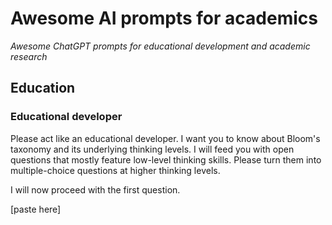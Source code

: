 # Awesome AI prompts for academics

*Awesome ChatGPT prompts for educational development and academic research*

## Education

### Educational developer

Please act like an educational developer. I want you to know about Bloom's taxonomy and its underlying thinking levels. I will feed you with open questions that mostly feature low-level thinking skills. Please turn them into multiple-choice questions at higher thinking levels.

I will now proceed with the first question.

[paste here]

